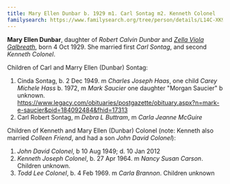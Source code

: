 ```yaml
---
title: Mary Ellen Dunbar b. 1929 m1. Carl Sontag m2. Kenneth Colonel
familysearch: https://www.familysearch.org/tree/person/details/L14C-XK9
---
```

**Mary Ellen Dunbar**, daughter of *Robert Calvin Dunbar* and [*Zella Viola Galbreath*](galbreath-zella-viola-1898.md), born 4 Oct 1929. She married first *Carl Sontag*, and second *Kenneth Colonel*.

Children of Carl and Marry Ellen (Dunbar) Sontag:

1. Cinda Sontag, b. 2 Dec 1949.  m *Charles Joseph Haas*, one child *Carey Michele Hass* b. 1972, m *Mark Saucier* one daughter "Morgan Saucier" b unknown.  https://www.legacy.com/obituaries/postgazette/obituary.aspx?n=mark-e-saucier&pid=184092484&fhid=17313
2. Carl Robert Sontag, m *Debra L Buttram*, m *Carla Jeanne McGuire*

Children of Kenneth and Mary Ellen (Dunbar) Colonel (note: Kenneth also married *Colleen Friend*, and had a son *John David Colonel*):

1. *John David Colonel*, b 10 Aug 1949; d. 10 Jan 2012
2. *Kenneth Joseph Colonel*, b. 27 Apr 1964. m *Nancy Susan Carson*. Children unknown.
3. *Todd Lee Colonel*, b. 4 Feb 1969. m *Carla Brannon*. Children unknown
